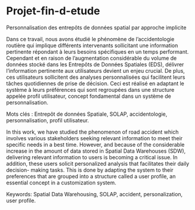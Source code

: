 # Projet-fin-d-etude
Personnalisation des entrepôts de données spatial par approche implicite 

  Dans ce travail, nous avons étudié le phénomène de l’accidentologie routière qui implique différents intervenants sollicitant une information pertinente répondant à leurs besoins spécifiques en un temps performant. Cependant et en raison de l’augmentation considérable du volume de données stocké dans les Entrepôts de Données Spatiales (EDS), délivrer l’information pertinente aux utilisateurs devient un enjeu crucial. De plus, ces utilisateurs sollicitent des analyses personnalisées qui facilitent leurs tâches quotidiennes de prise de décision. Ceci est réalisé en adaptant le système à leurs préférences qui sont regroupées dans une structure appelée profil utilisateur, concept fondamental dans un système de personnalisation.
  
  Mots clés : Entrepôt de données Spatiale, SOLAP, accidentologie, personnalisation, profil utilisateur.



  In this work, we have studied the phenomenon of road accident which involves various stakeholders seeking relevant information to meet their specific needs in a best time. However, and because of the considerable increase in the amount of data stored in Spatial Data Warehouses (SDW), delivering relevant information to users is becoming a critical issue. In addition, these users solicit personalized analysis that facilitates their daily decision- making tasks. This is done by adapting the system to their preferences that are grouped into a structure called a user profile, an essential concept in a customization system.
  
  Keywords: Spatial Data Warehousing, SOLAP, accident, personalization, user profile.
  

